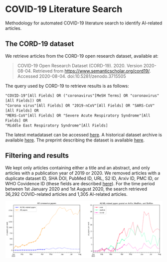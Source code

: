 # COVID-19 Literature Search
Methodology for automated COVID-19 literature search to identify AI-related articles.


## The CORD-19 dataset

We retrieve articles from the CORD-19 open research dataset, available at: 

> COVID-19 Open Research Dataset (CORD-19). 2020. Version 2020-08-04. Retrieved from https://www.semanticscholar.org/cord19/. Accessed 2020-08-04. doi:10.5281/zenodo.3715505

The query used by CORD-19 to retrieve results is as follows:

    "COVID-19"[All Fields] OR ("coronavirus"[MeSH Terms] OR "coronavirus"[All Fields]) OR 
    "Corona virus"[All Fields] OR "2019-nCoV"[All Fields] OR "SARS-CoV"[All Fields] OR 
    "MERS-CoV"[All Fields] OR "Severe Acute Respiratory Syndrome"[All Fields] OR 
    "Middle East Respiratory Syndrome"[All Fields]
    
The latest metadataset can be accessed [here](https://ai2-semanticscholar-cord-19.s3-us-west-2.amazonaws.com/latest/metadata.csv). A historical dataset archive is available [here](https://ai2-semanticscholar-cord-19.s3-us-west-2.amazonaws.com/historical_releases.html). The preprint describing the dataset is available [here](https://www.semanticscholar.org/paper/CORD-19%3A-The-Covid-19-Open-Research-Dataset-Wang-Lo/bc411487f305e451d7485e53202ec241fcc97d3b).

## Filtering and results

We kept only articles containing either a title and an abstract, and only articles with a publication year of 2019 or 2020. We removed articles with a duplicate dataset ID, SHA DOI, PubMed ID, URL, S2 ID, Arxiv ID, PMC ID, or WHO Covidence ID (these fields are described [here](https://github.com/allenai/cord19)). For the time period between 1st January 2020 and 1st August 2020, the search retrieved 36,292 COVID-related articles and 1,305 AI-related articles. 

![literature over time](automated_lit_review.png)
